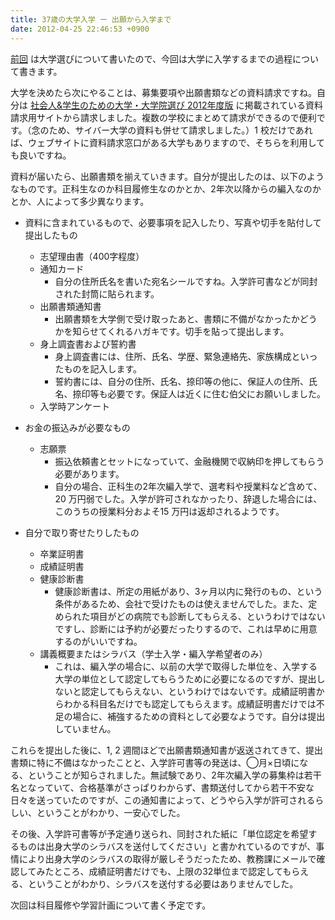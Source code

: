 ```yaml
---
title: 37歳の大学入学 ー 出願から入学まで
date: 2012-04-25 22:46:53 +0900
---
```

[前回](/blog/2012/04/24/2/) は大学選びについて書いたので、今回は大学に入学するまでの過程について書きます。

大学を決めたら次にやることは、募集要項や出願書類などの資料請求ですね。自分は [社会人&学生のための大学・大学院選び 2012年度版](http://www.amazon.co.jp/dp/4862073735) に掲載されている資料請求用サイトから請求しました。複数の学校にまとめて請求ができるので便利です。（念のため、サイバー大学の資料も併せて請求しました。）1 校だけであれば、ウェブサイトに資料請求窓口がある大学もありますので、そちらを利用しても良いですね。

資料が届いたら、出願書類を揃えていきます。自分が提出したのは、以下のようなものです。正科生なのか科目履修生なのかとか、2年次以降からの編入なのかとか、人によって多少異なります。

 * 資料に含まれているもので、必要事項を記入したり、写真や切手を貼付して提出したもの
   * 志望理由書（400字程度）
   * 通知カード
     * 自分の住所氏名を書いた宛名シールですね。入学許可書などが同封された封筒に貼られます。
   * 出願書類通知書
     * 出願書類を大学側で受け取ったあと、書類に不備がなかったかどうかを知らせてくれるハガキです。切手を貼って提出します。
   * 身上調査書および誓約書
     * 身上調査書には、住所、氏名、学歴、緊急連絡先、家族構成といったものを記入します。
     * 誓約書には、自分の住所、氏名、捺印等の他に、保証人の住所、氏名、捺印等も必要です。保証人は近くに住む伯父にお願いしました。
   * 入学時アンケート

 * お金の振込みが必要なもの
   * 志願票
     * 振込依頼書とセットになっていて、金融機関で収納印を押してもらう必要があります。
     * 自分の場合、正科生の2年次編入学で、選考料や授業料など含めて、20 万円弱でした。入学が許可されなかったり、辞退した場合には、このうちの授業料分およそ15 万円は返却されるようです。

 * 自分で取り寄せたりしたもの
   * 卒業証明書
   * 成績証明書
   * 健康診断書
     * 健康診断書は、所定の用紙があり、3ヶ月以内に発行のもの、という条件があるため、会社で受けたものは使えませんでした。また、定められた項目がどの病院でも診断してもらえる、というわけではないですし、診断には予約が必要だったりするので、これは早めに用意するのがいいですね。
   * 講義概要またはシラバス（学士入学・編入学希望者のみ）
     * これは、編入学の場合に、以前の大学で取得した単位を、入学する大学の単位として認定してもらうために必要になるのですが、提出しないと認定してもらえない、というわけではないです。成績証明書からわかる科目名だけでも認定してもらえます。成績証明書だけでは不足の場合に、補強するための資料として必要なようです。自分は提出していません。

これらを提出した後に、1, 2 週間ほどで出願書類通知書が返送されてきて、提出書類に特に不備はなかったことと、入学許可書等の発送は、◯月×日頃になる、ということが知らされました。無試験であり、2年次編入学の募集枠は若干名となっていて、合格基準がさっぱりわからず、書類送付してから若干不安な日々を送っていたのですが、この通知書によって、どうやら入学が許可されるらしい、ということがわかり、一安心でした。

その後、入学許可書等が予定通り送られ、同封された紙に「単位認定を希望するものは出身大学のシラバスを送付してください」と書かれているのですが、事情により出身大学のシラバスの取得が厳しそうだったため、教務課にメールで確認してみたところ、成績証明書だけでも、上限の32単位まで認定してもらえる、ということがわかり、シラバスを送付する必要はありませんでした。

次回は科目履修や学習計画について書く予定です。

